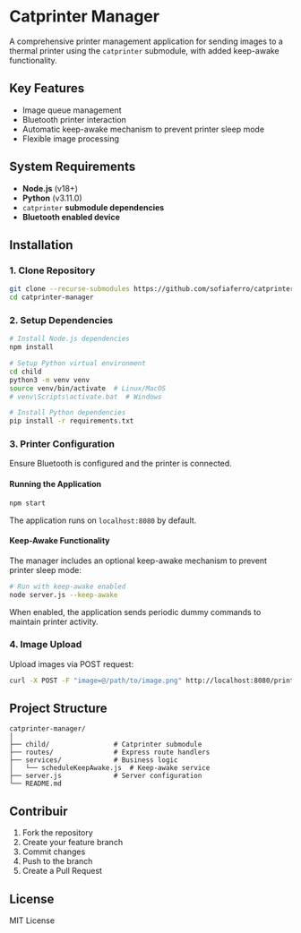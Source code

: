 # Catprinter Manager

A comprehensive printer management application for sending images to a thermal printer using the `catprinter` submodule, with added keep-awake functionality.

## Key Features

- Image queue management
- Bluetooth printer interaction
- Automatic keep-awake mechanism to prevent printer sleep mode
- Flexible image processing

## System Requirements

- **Node.js** (v18+)
- **Python** (v3.11.0)
- `catprinter` **submodule dependencies**
- **Bluetooth enabled device**

## Installation

### 1. Clone Repository

```bash
git clone --recurse-submodules https://github.com/sofiaferro/catprinter-manager.git
cd catprinter-manager
```

### 2. Setup Dependencies

```bash
# Install Node.js dependencies
npm install

# Setup Python virtual environment
cd child
python3 -m venv venv
source venv/bin/activate  # Linux/MacOS
# venv\Scripts\activate.bat  # Windows

# Install Python dependencies
pip install -r requirements.txt
```

### 3. Printer Configuration

Ensure Bluetooth is configured and the printer is connected.

#### Running the Application

```bash
npm start
```

The application runs on `localhost:8080` by default.

#### Keep-Awake Functionality

The manager includes an optional keep-awake mechanism to prevent printer sleep mode:

```bash
# Run with keep-awake enabled
node server.js --keep-awake
```

When enabled, the application sends periodic dummy commands to maintain printer activity.

### 4. Image Upload 

Upload images via POST request:

```bash
curl -X POST -F "image=@/path/to/image.png" http://localhost:8080/print
```


## Project Structure
```plaintext
catprinter-manager/
│
├── child/                # Catprinter submodule
├── routes/               # Express route handlers
├── services/             # Business logic
│   └── scheduleKeepAwake.js  # Keep-awake service
├── server.js             # Server configuration
└── README.md
```

## Contribuir
1. Fork the repository
2. Create your feature branch
3. Commit changes
4. Push to the branch
5. Create a Pull Request

## License
MIT License